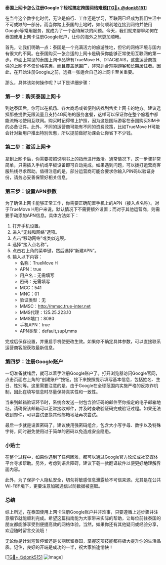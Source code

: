 **泰国上网卡怎么注册Google？轻松搞定跨国网络难题[[TG💪+ @donk5151](https://t.me/s/donk5151)]**

在当今这个数字化时代，无论是旅行、工作还是学习，互联网已经成为我们生活中不可或缺的一部分。而当你踏上泰国的土地时，如何顺利地连接到网络并使用Google等常用服务，就成为了一个亟待解决的问题。今天，我们就来聊聊如何在泰国使用上网卡注册Google账户，让你的海外之旅更加顺畅。

首先，让我们明确一点：泰国是一个充满活力的旅游胜地，但它的网络环境与国内有很大的不同。在泰国购买一张合适的上网卡是确保你能够正常使用互联网的第一步。市面上常见的泰国上网卡品牌有TrueMove H、DTAC和AIS，这些运营商提供的上网卡不仅价格实惠，而且覆盖范围广，非常适合短期游客和长期居住者。因此，在开始注册Google之前，选择一张适合自己的上网卡至关重要。

那么，具体该如何操作呢？以下是详细步骤：

### 第一步：购买泰国上网卡

到达泰国后，你可以在机场、各大商场或者便利店找到售卖上网卡的地方。建议选择那些提供无限流量且支持4G网络的服务套餐，这样可以保证你在整个旅程中都能流畅地使用互联网。购买时记得带上护照，因为这是国际游客在泰国购买SIM卡的必备证件。此外，不同的运营商可能有不同的资费政策，比如TrueMove H可能会针对新用户推出特别优惠，所以提前做好功课会让你省下不少钱。

### 第二步：激活上网卡

拿到上网卡后，你需要按照说明书上的指示进行激活。通常情况下，这一步骤非常简单，只需插入手机或平板设备即可自动完成。如果遇到问题，可以拨打运营商客服热线寻求帮助。值得注意的是，部分运营商可能会要求你输入PIN码以验证身份，请务必妥善保管好相关信息。

### 第三步：设置APN参数

为了确保上网卡能够正常工作，你需要正确配置手机上的APN（接入点名称）。对于TrueMove H用户来说，默认情况下不需要额外设置；而对于其他运营商，则需要手动添加APN信息。具体方法如下：

1. 打开手机设置。
2. 进入“无线和网络”选项。
3. 点击“移动网络”或类似选项。
4. 选择“接入点名称”。
5. 点击右上角的菜单键，然后选择“新建APN”。
6. 输入以下内容：
   - 名称：TrueMove H
   - APN：true
   - 用户名：无需填写
   - 密码：无需填写
   - MCC：541
   - MNC：01
   - 验证类型：无
   - MMSC：http://mmsc.true-inter.net
   - MMS代理：125.25.223.10
   - MMS端口：8080
   - 手机APN：true
   - APN类型：default,supl,mms

完成后保存设置，并重启手机使更改生效。如果你不确定具体参数，可以直接联系运营商客服获取最新信息。

### 第四步：注册Google账户

一切准备就绪后，就可以着手注册Google账户了。打开浏览器访问Google官网，点击页面右上角的“创建账户”按钮。接下来按照提示填写基本信息，包括姓名、生日、性别等。这里需要注意的是，由于Google在全球范围内实施严格的反欺诈机制，因此在填写信息时尽量保持真实性和一致性。

当来到邮箱验证环节时，系统会发送一封包含验证码的邮件至你指定的电子邮箱地址。请确保该邮箱可以正常接收邮件，并及时查收验证码完成验证过程。如果无法收到邮件，可以尝试更换其他邮箱地址再次尝试。

最后一步就是设置密码了。建议使用强密码组合，包含大小写字母、数字以及特殊字符，同时避免使用过于简单的密码以免造成安全隐患。

### 小贴士

在整个过程中，如果你遇到了任何困难，都可以通过Google官方论坛或社交媒体平台寻求帮助。另外，考虑到语言障碍，建议下载一款翻译软件以便更好地理解界面内容。

此外，为了保护个人隐私安全，切勿将敏感信息泄露给不可信来源。尤其是在公共Wi-Fi环境下，更要注意加密通信以防数据被盗取。

### 总结

综上所述，在泰国使用上网卡注册Google账户并非难事，只要遵循上述步骤并注意细节就能顺利完成。希望这篇指南能为大家带来实际的帮助，让每位前往泰国的朋友都能够享受到便捷高效的网络体验。当然，如果你还有其他疑问或经验分享，欢迎随时留言交流哦！

无论你是计划短暂停留还是长期居留泰国，掌握这项技能都将极大提升你的生活品质。记住，良好的开端是成功的一半，祝大家旅途愉快！

[[TG💪+ @donk5151](https://t.me/s/donk5151) ![Image](https://i.postimg.cc/rwNCRYN7/Snipaste-2025-04-30-17-27-05.png)]